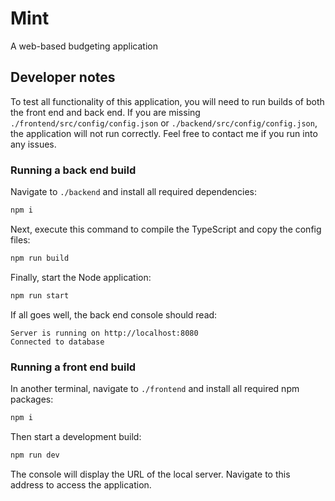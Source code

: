 # Mint

A web-based budgeting application

## Developer notes

To test all functionality of this application, you will need to run builds of both the front end and back end. If you are missing `./frontend/src/config/config.json` or `./backend/src/config/config.json`, the application will not run correctly. Feel free to contact me if you run into any issues.

### Running a back end build

Navigate to `./backend` and install all required dependencies:

```bash
npm i
```

Next, execute this command to compile the TypeScript and copy the config files:

```bash
npm run build
```

Finally, start the Node application:

```bash
npm run start
```

If all goes well, the back end console should read:

```
Server is running on http://localhost:8080
Connected to database
```

### Running a front end build

In another terminal, navigate to `./frontend` and install all required npm packages:

```bash
npm i
```

Then start a development build:

```bash
npm run dev
```

The console will display the URL of the local server. Navigate to this address to access the application.
